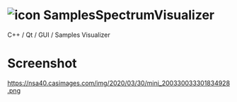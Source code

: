# ![icon](https://nsa40.casimages.com/img/2020/03/30/mini_200330032904723601.jpg) SamplesSpectrumVisualizer
C++ / Qt / GUI / Samples Visualizer

 
# Screenshot 
https://nsa40.casimages.com/img/2020/03/30/mini_200330033301834928.png
